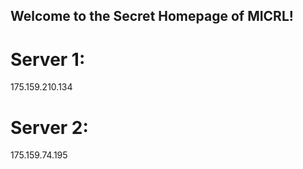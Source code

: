 ## Welcome to the Secret Homepage of MICRL!
# Server 1:
175.159.210.134
# Server 2:
175.159.74.195








